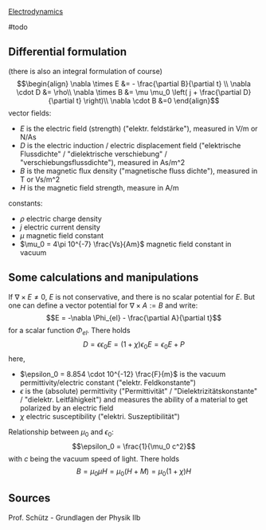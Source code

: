 
[Electrodynamics](Electrodynamics.md)

#todo 

## Differential formulation
(there is also an integral formulation of course)
$$\begin{align}
\nabla \times E &= - \frac{\partial B}{\partial t} \\
\nabla \cdot D &= \rho\\
\nabla \times B &= \mu \mu_0 \left( j + \frac{\partial D}{\partial t} \right)\\
\nabla \cdot B &=0
\end{align}$$
vector fields:
- $E$ is the electric field (strength) ("elektr. feldstärke"), measured in V/m or N/As
- $D$ is the electric induction / electric displacement field ("elektrische Flussdichte" / "dielektrische verschiebung" / "verschiebungsflussdichte"), measured in As/m^2
- $B$ is the magnetic flux density ("magnetische fluss dichte"), measured in T or Vs/m^2
- $H$ is the magnetic field strength, measure in A/m

constants:
- $\rho$ electric charge density
- $j$ electric current density
- $\mu$ magnetic field constant
- $\mu_0 = 4\pi 10^{-7} \frac{Vs}{Am}$ magnetic field constant in vacuum


## Some calculations and manipulations
If $\nabla \times E \neq 0$, $E$ is not conservative, and there is no scalar potential for $E$. But one can define a vector potential for $\nabla \times A :=B$ and write:
$$E = -\nabla \Phi_{el} - \frac{\partial A}{\partial t}$$
for a scalar function $\Phi_{el}$. There holds
$$D = \epsilon \epsilon_0 E = (1+\chi)\epsilon_0 E = \epsilon_0 E+ P$$
here, 
- $\epsilon_0 = 8.854 \cdot 10^{-12} \frac{F}{m}$ is the vacuum permittivity/electric constant ("elektr. Feldkonstante")
- $\epsilon$ is the (absolute) permittivity ("Permittivität" / "Dielektrizitätskonstante" / "dielektr. Leitfähigkeit") and measures the ability of a material to get polarized by an electric field
- $\chi$ electric susceptibility ("elektri. Suszeptibilität")

Relationship between $\mu_0$ and $\epsilon_0$:
$$\epsilon_0 = \frac{1}{\mu_0 c^2}$$
with $c$ being the vacuum speed of light. There holds
$$B = \mu_0 \mu H = \mu_0 (H+M) = \mu_0 (1+\chi)H$$

## Sources
Prof. Schütz - Grundlagen der Physik IIb
